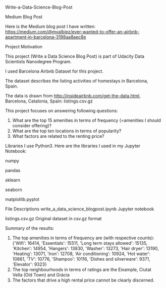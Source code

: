 Write-a-Data-Science-Blog-Post

Medium Blog Post

Here is the Medium blog post I have written: https://medium.com/@myalbiez/ever-wanted-to-offer-an-airbnb-apartment-in-barcelona-3198aa8aec8e

Project Motivation

This project (Write a Data Science Blog Post) is part of Udacity Data Scientists Nanodegree Program.

I used Barcelona Airbnb Dataset for this project.

The dataset describes the listing activities of homestays in Barcelona, Spain.

The data is drawn from http://insideairbnb.com/get-the-data.html, Barcelona, Catalonia, Spain: listings.csv.gz


This project focuses on answering following questions: 

1. What are the top 15 amenities in terms of frequency (=amenities I should consider offering)?
2. What are the top ten locations in terms of popularity?
3. What factors are related to the renting price?


Libraries
I use Python3. 
Here are the libraries I used in my Jupyter Notebook:

numpy

pandas

sklearn

seaborn

matplotlib.pyplot


File Descriptions
write_a_data_science_blogpost.ipynb
Jupyter notebook

listings.csv.gz
Original dataset in csv.gz format

Summary of the results:
1. The top amenities in terms of frequency are (with respective counts): 
{'Wifi': 16414, 'Essentials': 15511, 'Long term stays allowed': 15135, 'Kitchen': 14954, 'Hangers': 13830, 'Washer': 13273, 'Hair dryer': 13190, 'Heating': 13071, 'Iron': 12708, 'Air conditioning': 10924, 'Hot water': 10861, 'TV': 10776, 'Shampoo': 10116, 'Dishes and silverware': 9371, 'Elevator': 9323}
2. The top neighbourhoods in terms of ratings are the Eixample, Ciutat Vella (Old Town) and Gràcia
3. The factors that drive a high rental price cannot be clearly discerned.

